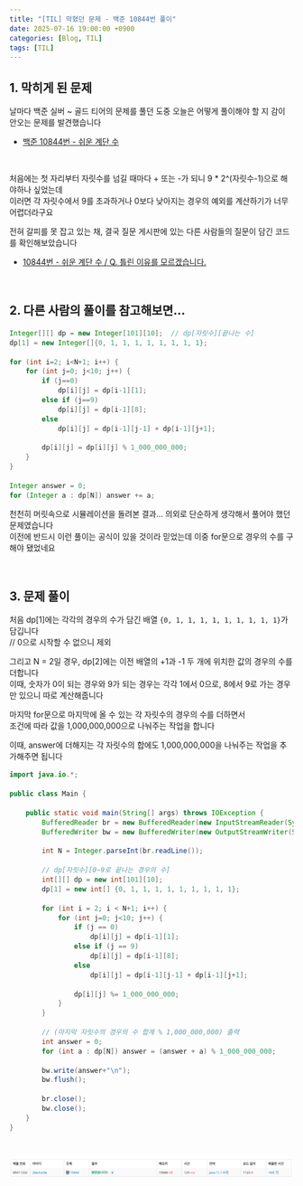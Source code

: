 ```yaml
---
title: "[TIL] 막혔던 문제 - 백준 10844번 풀이"
date: 2025-07-16 19:00:00 +0900
categories: [Blog, TIL]
tags: [TIL]
---
```

   
## 1. 막히게 된 문제   

날마다 백준 실버 ~ 골드 티어의 문제를 풀던 도중 오늘은 어떻게 풀이해야 할 지 감이 안오는 문제를 발견했습니다   
- [백준 10844번 - 쉬운 계단 수](https://www.acmicpc.net/problem/10844)   

<br>
   
처음에는 첫 자리부터 자릿수를 넘길 때마다 + 또는 -가 되니 9 * 2^(자릿수-1)으로 해야하나 싶었는데   
이러면 각 자릿수에서 9를 초과하거나 0보다 낮아지는 경우의 예외를 계산하기가 너무 어렵더라구요   
   
전혀 갈피를 못 잡고 있는 채, 결국 질문 게시판에 있는 다른 사람들의 질문이 담긴 코드를 확인해보았습니다   
- [10844번 - 쉬운 계단 수 / Q. 틀린 이유를 모르겠습니다.](https://www.acmicpc.net/board/view/133598)

<br>

## 2. 다른 사람의 풀이를 참고해보면...   

```java
Integer[][] dp = new Integer[101][10];  // dp[자릿수][끝나는 수]
dp[1] = new Integer[]{0, 1, 1, 1, 1, 1, 1, 1, 1};

for (int i=2; i<N+1; i++) {
    for (int j=0; j<10; j++) {
        if (j==0)
            dp[i][j] = dp[i-1][1];
        else if (j==9)
            dp[i][j] = dp[i-1][8];
        else
            dp[i][j] = dp[i-1][j-1] + dp[i-1][j+1];
        
        dp[i][j] = dp[i][j] % 1_000_000_000;
    }
}

Integer answer = 0;
for (Integer a : dp[N]) answer += a;
```

천천히 머릿속으로 시뮬레이션을 돌려본 결과... 의외로 단순하게 생각해서 풀어야 했던 문제였습니다   
이전에 반드시 이런 풀이는 공식이 있을 것이라 믿었는데 이중 for문으로 경우의 수를 구해야 됐었네요   
   
<br>

## 3. 문제 풀이   

처음 dp[1]에는 각각의 경우의 수가 담긴 배열 `{0, 1, 1, 1, 1, 1, 1, 1, 1, 1}`가 담깁니다   
// 0으로 시작할 수 없으니 제외   
   
그리고 N = 2일 경우, dp[2]에는 이전 배열의 +1과 -1 두 개에 위치한 값의 경우의 수를 더합니다   
이때, 숫자가 0이 되는 경우와 9가 되는 경우는 각각 1에서 0으로, 8에서 9로 가는 경우만 있으니 따로 계산해줍니다   
   
마지막 for문으로 마지막에 올 수 있는 각 자릿수의 경우의 수를 더하면서   
조건에 따라 값을 1,000,000,000으로 나눠주는 작업을 합니다   
   
이때, answer에 더해지는 각 자릿수의 합에도 1,000,000,000을 나눠주는 작업을 추가해주면 됩니다   
   
```java
import java.io.*;

public class Main {

    public static void main(String[] args) throws IOException {
        BufferedReader br = new BufferedReader(new InputStreamReader(System.in));
        BufferedWriter bw = new BufferedWriter(new OutputStreamWriter(System.out));

        int N = Integer.parseInt(br.readLine());

        // dp[자릿수][0~9로 끝나는 경우의 수]
        int[][] dp = new int[101][10];
        dp[1] = new int[] {0, 1, 1, 1, 1, 1, 1, 1, 1, 1};

        for (int i = 2; i < N+1; i++) {
            for (int j=0; j<10; j++) {
                if (j == 0)
                    dp[i][j] = dp[i-1][1];
                else if (j == 9)
                    dp[i][j] = dp[i-1][8];
                else
                    dp[i][j] = dp[i-1][j-1] + dp[i-1][j+1];

                dp[i][j] %= 1_000_000_000;
            }
        }

        // (마지막 자릿수의 경우의 수 합계 % 1,000_000,000) 출력
        int answer = 0;
        for (int a : dp[N]) answer = (answer + a) % 1_000_000_000;

        bw.write(answer+"\n");
        bw.flush();

        br.close();
        bw.close();
    }
}
```

<br>

![img](/assets/img/postimg/postimg042.png)